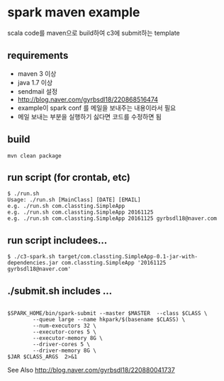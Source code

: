 # spark maven example
scala code를 maven으로 build하여 c3에 submit하는 template

## requirements
* maven 3 이상
* java 1.7 이상
* sendmail 설정
 * http://blog.naver.com/gyrbsdl18/220868516474
 * example이 spark conf 를 메일을 보내주는 내용이라서 필요
 * 메일 보내는 부분을 실행하기 싫다면 코드를 수정하면 됨  

## build
```
mvn clean package
```

## run script (for crontab, etc)
```
$ ./run.sh
Usage: ./run.sh [MainClass] [DATE] [EMAIL]
e.g. ./run.sh com.classting.SimpleApp
e.g. ./run.sh com.classting.SimpleApp 20161125
e.g. ./run.sh com.classting.SimpleApp 20161125 gyrbsdl18@naver.com
```

## run script includees...
```
$ ./c3-spark.sh target/com.classting.SimpleApp-0.1-jar-with-dependencies.jar com.classting.SimpleApp '20161125 gyrbsdl18@naver.com'
```

## ./submit.sh includes ... 
```

$SPARK_HOME/bin/spark-submit --master $MASTER  --class $CLASS \
        --queue large --name hkpark/$(basename $CLASS) \
        --num-executors 32 \
        --executor-cores 5 \ 
        --executor-memory 8G \
        --driver-cores 5 \ 
        --driver-memory 8G \
$JAR $CLASS_ARGS  2>&1

```

See Also
http://blog.naver.com/gyrbsdl18/220880041737
